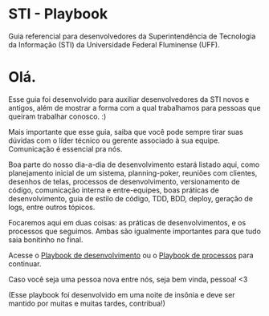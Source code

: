 # STI - Playbook
Guia referencial para desenvolvedores da Superintendência de Tecnologia da Informação (STI) da Universidade Federal Fluminense (UFF).

# Olá.
Esse guia foi desenvolvido para auxiliar desenvolvedores da STI novos e antigos, além de mostrar a forma com a qual trabalhamos para pessoas que queiram trabalhar conosco. :)

Mais importante que esse guia, saiba que você pode sempre tirar suas dúvidas com o líder técnico ou gerente associado à sua equipe. Comunicação é essencial pra nós.

Boa parte do nosso dia-a-dia de desenvolvimento estará listado aqui, como planejamento inicial de um sistema, planning-poker, reuniões com clientes, desenhos de telas, processos de desenvolvimento, versionamento de código, comunicação interna e entre-equipes, boas práticas de desenvolvimento, guia de estilo de código, TDD, BDD, deploy, geração de logs, entre outros tópicos.

Focaremos aqui em duas coisas: as práticas de desenvolvimentos, e os processos que seguimos. Ambas são igualmente importantes para que tudo saia bonitinho no final. 

Acesse o [Playbook de desenvolvimento](playbooks/development.md) ou o [Playbook de processos](playbook/processes.md) para continuar.

Caso você seja uma pessoa nova entre nós, seja bem vinda, pessoa! <3

(Esse playbook foi desenvolvido em uma noite de insônia e deve ser mantido por muitas e muitas tardes, contribua!)




